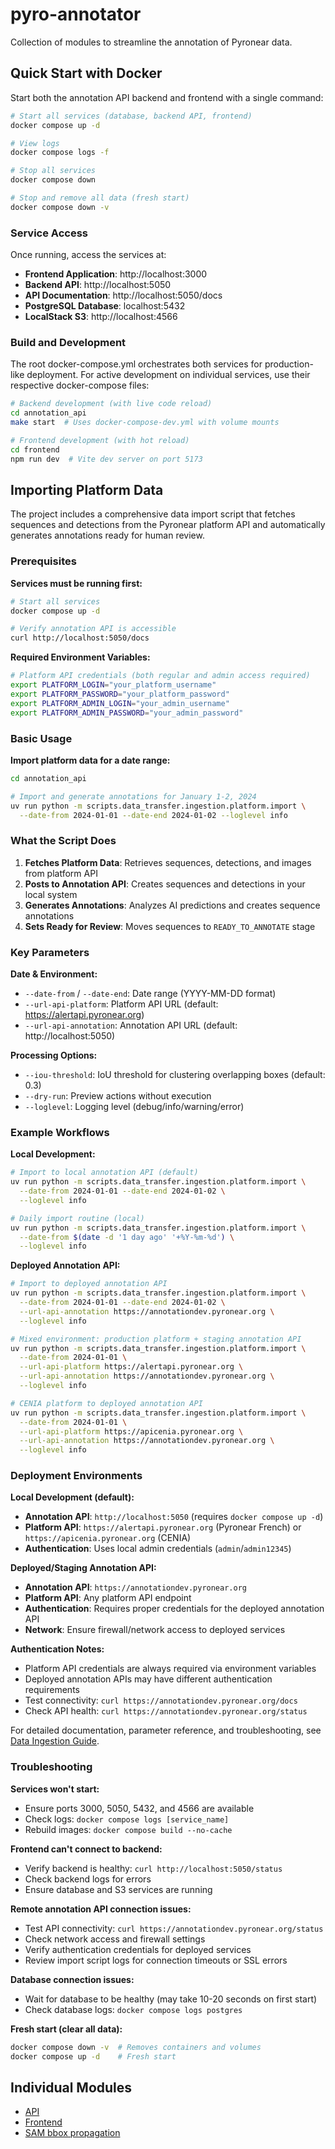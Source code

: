 # pyro-annotator

Collection of modules to streamline the annotation of Pyronear data.

## Quick Start with Docker

Start both the annotation API backend and frontend with a single command:

```bash
# Start all services (database, backend API, frontend)
docker compose up -d

# View logs
docker compose logs -f

# Stop all services
docker compose down

# Stop and remove all data (fresh start)
docker compose down -v
```

### Service Access

Once running, access the services at:

- **Frontend Application**: http://localhost:3000
- **Backend API**: http://localhost:5050
- **API Documentation**: http://localhost:5050/docs
- **PostgreSQL Database**: localhost:5432
- **LocalStack S3**: http://localhost:4566

### Build and Development

The root docker-compose.yml orchestrates both services for production-like deployment. For active development on individual services, use their respective docker-compose files:

```bash
# Backend development (with live code reload)
cd annotation_api
make start  # Uses docker-compose-dev.yml with volume mounts

# Frontend development (with hot reload)
cd frontend
npm run dev  # Vite dev server on port 5173
```

## Importing Platform Data

The project includes a comprehensive data import script that fetches sequences and detections from the Pyronear platform API and automatically generates annotations ready for human review.

### Prerequisites

**Services must be running first:**
```bash
# Start all services
docker compose up -d

# Verify annotation API is accessible
curl http://localhost:5050/docs
```

**Required Environment Variables:**
```bash
# Platform API credentials (both regular and admin access required)
export PLATFORM_LOGIN="your_platform_username"
export PLATFORM_PASSWORD="your_platform_password"
export PLATFORM_ADMIN_LOGIN="your_admin_username"
export PLATFORM_ADMIN_PASSWORD="your_admin_password"
```

### Basic Usage

**Import platform data for a date range:**
```bash
cd annotation_api

# Import and generate annotations for January 1-2, 2024
uv run python -m scripts.data_transfer.ingestion.platform.import \
  --date-from 2024-01-01 --date-end 2024-01-02 --loglevel info
```

### What the Script Does

1. **Fetches Platform Data**: Retrieves sequences, detections, and images from platform API
2. **Posts to Annotation API**: Creates sequences and detections in your local system
3. **Generates Annotations**: Analyzes AI predictions and creates sequence annotations
4. **Sets Ready for Review**: Moves sequences to `READY_TO_ANNOTATE` stage

### Key Parameters

**Date & Environment:**
- `--date-from` / `--date-end`: Date range (YYYY-MM-DD format)
- `--url-api-platform`: Platform API URL (default: https://alertapi.pyronear.org)
- `--url-api-annotation`: Annotation API URL (default: http://localhost:5050)

**Processing Options:**
- `--iou-threshold`: IoU threshold for clustering overlapping boxes (default: 0.3)
- `--dry-run`: Preview actions without execution
- `--loglevel`: Logging level (debug/info/warning/error)

### Example Workflows

**Local Development:**
```bash
# Import to local annotation API (default)
uv run python -m scripts.data_transfer.ingestion.platform.import \
  --date-from 2024-01-01 --date-end 2024-01-02 \
  --loglevel info

# Daily import routine (local)
uv run python -m scripts.data_transfer.ingestion.platform.import \
  --date-from $(date -d '1 day ago' '+%Y-%m-%d') \
  --loglevel info
```

**Deployed Annotation API:**
```bash
# Import to deployed annotation API
uv run python -m scripts.data_transfer.ingestion.platform.import \
  --date-from 2024-01-01 --date-end 2024-01-02 \
  --url-api-annotation https://annotationdev.pyronear.org \
  --loglevel info

# Mixed environment: production platform + staging annotation API
uv run python -m scripts.data_transfer.ingestion.platform.import \
  --date-from 2024-01-01 \
  --url-api-platform https://alertapi.pyronear.org \
  --url-api-annotation https://annotationdev.pyronear.org \
  --loglevel info

# CENIA platform to deployed annotation API
uv run python -m scripts.data_transfer.ingestion.platform.import \
  --date-from 2024-01-01 \
  --url-api-platform https://apicenia.pyronear.org \
  --url-api-annotation https://annotationdev.pyronear.org \
  --loglevel info
```

### Deployment Environments

**Local Development (default):**
- **Annotation API**: `http://localhost:5050` (requires `docker compose up -d`)
- **Platform API**: `https://alertapi.pyronear.org` (Pyronear French) or `https://apicenia.pyronear.org` (CENIA)
- **Authentication**: Uses local admin credentials (`admin`/`admin12345`)

**Deployed/Staging Annotation API:**
- **Annotation API**: `https://annotationdev.pyronear.org`
- **Platform API**: Any platform API endpoint
- **Authentication**: Requires proper credentials for the deployed annotation API
- **Network**: Ensure firewall/network access to deployed services

**Authentication Notes:**
- Platform API credentials are always required via environment variables
- Deployed annotation APIs may have different authentication requirements
- Test connectivity: `curl https://annotationdev.pyronear.org/docs`
- Check API health: `curl https://annotationdev.pyronear.org/status`

For detailed documentation, parameter reference, and troubleshooting, see [Data Ingestion Guide](annotation_api/docs/data-ingestion-guide.md).

### Troubleshooting

**Services won't start:**
- Ensure ports 3000, 5050, 5432, and 4566 are available
- Check logs: `docker compose logs [service_name]`
- Rebuild images: `docker compose build --no-cache`

**Frontend can't connect to backend:**
- Verify backend is healthy: `curl http://localhost:5050/status`
- Check backend logs for errors
- Ensure database and S3 services are running

**Remote annotation API connection issues:**
- Test API connectivity: `curl https://annotationdev.pyronear.org/status`
- Check network access and firewall settings
- Verify authentication credentials for deployed services
- Review import script logs for connection timeouts or SSL errors

**Database connection issues:**
- Wait for database to be healthy (may take 10-20 seconds on first start)
- Check database logs: `docker compose logs postgres`

**Fresh start (clear all data):**
```bash
docker compose down -v  # Removes containers and volumes
docker compose up -d    # Fresh start
```

## Individual Modules

- [API](./annotation_api/README.md)
- [Frontend](./frontend/README.md)
- [SAM bbox propagation](./sam_based_bbox_propagation/README.md)
